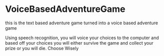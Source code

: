 # VoiceBasedAdventureGame
this is the text based adventure game turned into a voice based adventure game

Using speech recognition, you will voice your choices to the computer and based off your choices
you will either survive the game and collect your prize or you will die. Choose Wisely
